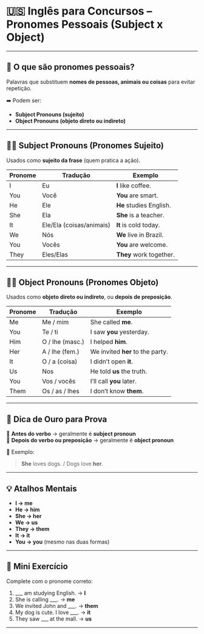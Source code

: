 # 🇺🇸 Inglês para Concursos – Pronomes Pessoais (Subject x Object)

---

## 📌 O que são pronomes pessoais?

Palavras que substituem **nomes de pessoas, animais ou coisas** para evitar repetição.

➡️ Podem ser:
- **Subject Pronouns (sujeito)**
- **Object Pronouns (objeto direto ou indireto)**

---

## 🧑‍🏫 Subject Pronouns (Pronomes Sujeito)

Usados como **sujeito da frase** (quem pratica a ação).

| Pronome | Tradução  | Exemplo                                 |
|---------|-----------|------------------------------------------|
| I       | Eu        | **I** like coffee.                       |
| You     | Você      | **You** are smart.                       |
| He      | Ele       | **He** studies English.                 |
| She     | Ela       | **She** is a teacher.                   |
| It      | Ele/Ela (coisas/animais) | **It** is cold today.         |
| We      | Nós       | **We** live in Brazil.                  |
| You     | Vocês     | **You** are welcome.                    |
| They    | Eles/Elas | **They** work together.                 |

---

## 🧍‍♂️ Object Pronouns (Pronomes Objeto)

Usados como **objeto direto ou indireto**, ou **depois de preposição**.

| Pronome | Tradução     | Exemplo                                     |
|---------|--------------|----------------------------------------------|
| Me      | Me / mim     | She called **me**.                          |
| You     | Te / ti      | I saw **you** yesterday.                    |
| Him     | O / lhe (masc.) | I helped **him**.                          |
| Her     | A / lhe (fem.)  | We invited **her** to the party.           |
| It      | O / a (coisa) | I didn’t open **it**.                      |
| Us      | Nos           | He told **us** the truth.                  |
| You     | Vos / vocês   | I’ll call **you** later.                   |
| Them    | Os / as / lhes| I don’t know **them**.                     |

---

## 🎯 Dica de Ouro para Prova

🔹 **Antes do verbo** → geralmente é **subject pronoun**  
🔹 **Depois do verbo ou preposição** → geralmente é **object pronoun**

📘 Exemplo:
> **She** loves dogs. / Dogs love **her**.

---

## 💡 Atalhos Mentais

- **I → me**
- **He → him**
- **She → her**
- **We → us**
- **They → them**
- **It → it**
- **You → you** (mesmo nas duas formas)

---

## 📝 Mini Exercício

Complete com o pronome correto:

1. ___ am studying English. → **I**  
2. She is calling ___. → **me**  
3. We invited John and ___. → **them**  
4. My dog is cute. I love ___. → **it**  
5. They saw ___ at the mall. → **us**

---


